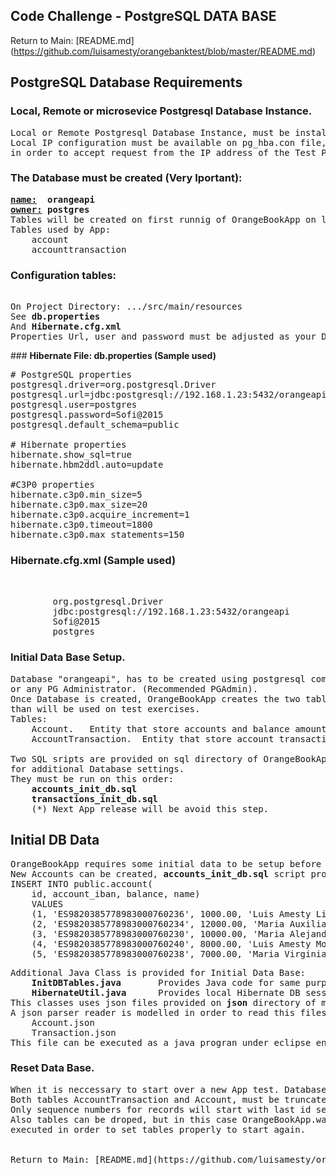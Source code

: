 ## Code Challenge - PostgreSQL DATA BASE
Return to Main: [README.md] (https://github.com/luisamesty/orangebanktest/blob/master/README.md)

## <b>PostgreSQL Database Requirements</b>
### <b>Local, Remote or microsevice  Postgresql Database Instance.</b>
<pre>
Local or Remote Postgresql Database Instance, must be installed and service running.
Local IP configuration must be available on pg_hba.con file,
in order to accept request from the IP address of the Test PC and Docker containers.
</pre>
### <b>The Database must be created (Very Iportant):</b>
<pre>
<b><u>name:</u>  orangeapi</b>
<b><u>owner:</u> postgres</b>
Tables will be created on first runnig of OrangeBookApp on local eclipse o microservice container.
Tables used by App:
    account
    accounttransaction
</pre>
### <b>Configuration tables:</b>
<pre> 
On Project Directory: .../src/main/resources
See <b>db.properties</b>  
And <b>Hibernate.cfg.xml</b>
Properties Url, user and password must be adjusted as your Database settings.
</pre>

### <b>Hibernate File:  db.properties (Sample used)</b>
<pre>
# PostgreSQL properties
postgresql.driver=org.postgresql.Driver
postgresql.url=jdbc:postgresql://192.168.1.23:5432/orangeapi
postgresql.user=postgres
postgresql.password=Sofi@2015
postgresql.default_schema=public

# Hibernate properties
hibernate.show_sql=true
hibernate.hbm2ddl.auto=update

#C3P0 properties
hibernate.c3p0.min_size=5
hibernate.c3p0.max_size=20
hibernate.c3p0.acquire_increment=1
hibernate.c3p0.timeout=1800
hibernate.c3p0.max_statements=150
</pre>
### <b>Hibernate.cfg.xml (Sample used)</b>
<pre>
<hibernate-configuration>
    <session-factory>
        <property name="hibernate.connection.driver_class">org.postgresql.Driver</property>
        <property name="hibernate.connection.url">jdbc:postgresql://192.168.1.23:5432/orangeapi</property>
        <property name="hibernate.connection.password">Sofi@2015</property>
        <property name="hibernate.connection.username">postgres</property>
</pre>
### <b>Initial Data Base Setup.</b>
<pre>
Database "orangeapi", has to be created using postgresql command lines,
or any PG Administrator. (Recommended PGAdmin).
Once Database is created, OrangeBookApp creates the two tables, 
than will be used on test exercises.
Tables:
    Account.   Entity that store accounts and balance amount.
    AccountTransaction.  Entity that store account transaction processed.

Two SQL sripts are provided on sql directory of OrangeBookApp project, 
for additional Database settings. 
They must be run on this order:
    <b>accounts_init_db.sql</b>
    <b>transactions_init_db.sql</b>
    (*) Next App release will be avoid this step.
</pre>
## <b>Initial DB Data </b>
<pre>
OrangeBookApp requires some initial data to be setup before running transaction tests. This is not strictly necessary bacuse business logic takes care of validations and also accounts can be created using Postmas, as described on <b>Account API Test</b> chapter.
New Accounts can be created, <b>accounts_init_db.sql</b> script provides sample initial accounts values. 
INSERT INTO public.account(
	id, account_iban, balance, name)
	VALUES 
	(1, 'ES9820385778983000760236', 1000.00, 'Luis Amesty Linares'),
	(2, 'ES9820385778983000760234', 12000.00, 'Maria Auxiliadora Amesty'),
	(3, 'ES9820385778983000760230', 10000.00, 'Maria Alejandra Amesty'),
	(4, 'ES9820385778983000760240', 8000.00, 'Luis Amesty Morello'),
	(5, 'ES9820385778983000760238', 7000.00, 'Maria Virginia Linares') ;
</pre>
<pre>
Additional Java Class is provided for Initial Data Base:
    <b>InitDBTables.java</b>       Provides Java code for same purpose.
    <b>HibernateUtil.java</b>      Provides local Hibernate DB session.
This classes uses json files provided on <b>json</b> directory of main app. 
A json parser reader is modelled in order to read this files:
    Account.json
    Transaction.json
This file can be executed as a java progran under eclipse environment.
</pre>
### Reset Data Base.
<pre>
When it is neccessary to start over a new App test. Database "orangeapi" can be set to initial sattus.
Both tables AccountTransaction and Account, must be truncated and start again with java programas and scripts.
Only sequence numbers for records will start with last id sequences.
Also tables can be droped, but in this case OrangeBookApp.war App must be re-started and initial sql script 
executed in order to set tables properly to start again.


Return to Main: [README.md](https://github.com/luisamesty/orangebanktest/blob/master/README.md)